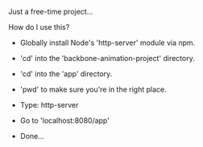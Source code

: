Just a free-time project...

How do I use this?

- Globally install Node's 'http-server' module via npm.  

- 'cd' into the 'backbone-animation-project' directory.

- 'cd' into the 'app' directory.

- 'pwd' to make sure you're in the right place.

- Type: http-server

- Go to 'localhost:8080/app'

- Done...